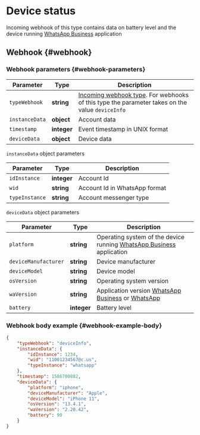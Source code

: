 # Device status

Incoming webhook of this type contains data on battery level and the device running [WhatsApp Business](https://www.whatsapp.com/business/) application

## Webhook {#webhook}

### Webhook parameters {#webhook-parameters}

Parameter | Type | Description
----- | ----- | -----
`typeWebhook` | **string** | [Incoming webhook type](type-webhook.md). For webhooks of this type the parameter takes on the value `deviceInfo`
`instanceData` | **object** | Account data
`timestamp` | **integer** | Event timestamp in UNIX format
`deviceData` | **object** | Device data

`instanceData` object parameters

Parameter | Type | Description
----- | ----- | -----
`idInstance` | **integer** | Account Id
`wid` | **string** | Account Id in WhatsApp format
`typeInstance` | **string** | Account messenger type

`deviceData` object parameters

Parameter | Type | Description
----- | ----- | -----
`platform` | **string** | Operating system of the device running [WhatsApp Business](https://www.whatsapp.com/business/) application
`deviceManufacturer` | **string** | Device manufacturer
`deviceModel` | **string** | Device model
`osVersion` | **string** | Operating system version
`waVersion` | **string** | Application version [WhatsApp Business](https://www.whatsapp.com/business/) or [WhatsApp](https://www.whatsapp.com/)
`battery` | **integer** | Battery level

### Webhook body example {#webhook-example-body}

```json
{
    "typeWebhook": "deviceInfo",
    "instanceData": {
        "idInstance": 1234,
        "wid": "11001234567@c.us",
        "typeInstance": "whatsapp"
    },
    "timestamp": 1586700802,
    "deviceData": {
        "platform": "iphone",
        "deviceManufacturer": "Apple",
        "deviceModel": "iPhone 11",
        "osVersion": "13.4.1",
        "waVersion": "2.20.42",
        "battery": 90
    }
}
```
